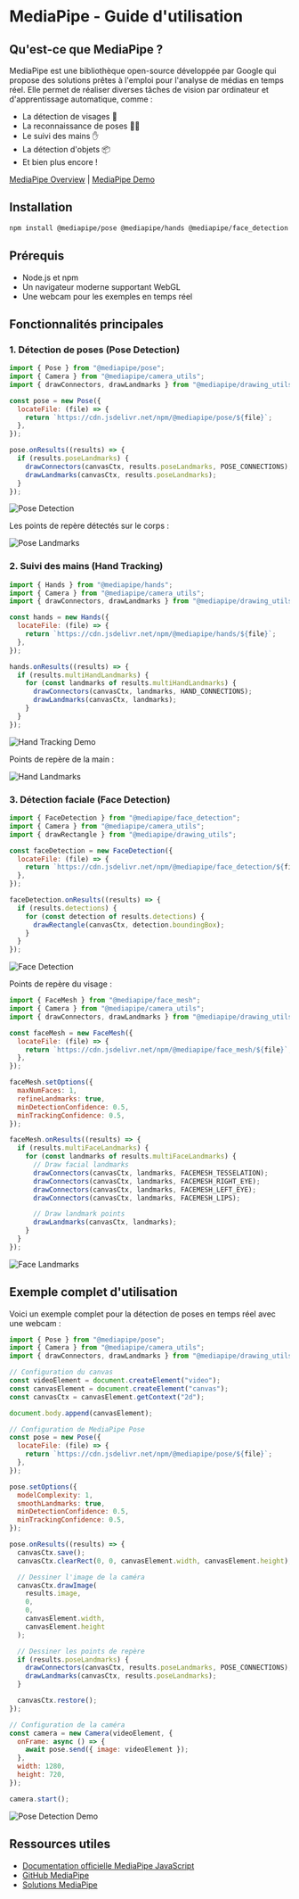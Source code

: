 # MediaPipe - Guide d'utilisation

## Qu'est-ce que MediaPipe ?

MediaPipe est une bibliothèque open-source développée par Google qui propose des solutions prêtes à l'emploi pour l'analyse de médias en temps réel. Elle permet de réaliser diverses tâches de vision par ordinateur et d'apprentissage automatique, comme :

- La détection de visages 👤
- La reconnaissance de poses 🏃‍♂️
- Le suivi des mains ✋
- La détection d'objets 📦
- Et bien plus encore !

[MediaPipe Overview](https://developers.google.com/mediapipe/solutions/guide) | [MediaPipe Demo](https://mediapipe-studio.webapps.google.com/home)

## Installation

```bash
npm install @mediapipe/pose @mediapipe/hands @mediapipe/face_detection @mediapipe/camera_utils @mediapipe/drawing_utils
```

## Prérequis

- Node.js et npm
- Un navigateur moderne supportant WebGL
- Une webcam pour les exemples en temps réel

## Fonctionnalités principales

### 1. Détection de poses (Pose Detection)

```javascript
import { Pose } from "@mediapipe/pose";
import { Camera } from "@mediapipe/camera_utils";
import { drawConnectors, drawLandmarks } from "@mediapipe/drawing_utils";

const pose = new Pose({
  locateFile: (file) => {
    return `https://cdn.jsdelivr.net/npm/@mediapipe/pose/${file}`;
  },
});

pose.onResults((results) => {
  if (results.poseLandmarks) {
    drawConnectors(canvasCtx, results.poseLandmarks, POSE_CONNECTIONS);
    drawLandmarks(canvasCtx, results.poseLandmarks);
  }
});
```

![Pose Detection](https://www.gstatic.com/alkali/ac43bed27c8ef9c4ce0e7a23838fa0b8c60fe2d8.png)

Les points de repère détectés sur le corps :

![Pose Landmarks](https://developers.google.com/static/mediapipe/images/solutions/pose_landmarks_index.png)

### 2. Suivi des mains (Hand Tracking)

```javascript
import { Hands } from "@mediapipe/hands";
import { Camera } from "@mediapipe/camera_utils";
import { drawConnectors, drawLandmarks } from "@mediapipe/drawing_utils";

const hands = new Hands({
  locateFile: (file) => {
    return `https://cdn.jsdelivr.net/npm/@mediapipe/hands/${file}`;
  },
});

hands.onResults((results) => {
  if (results.multiHandLandmarks) {
    for (const landmarks of results.multiHandLandmarks) {
      drawConnectors(canvasCtx, landmarks, HAND_CONNECTIONS);
      drawLandmarks(canvasCtx, landmarks);
    }
  }
});
```

![Hand Tracking Demo](https://blogger.googleusercontent.com/img/b/R29vZ2xl/AVvXsEhEIQ89N0jOV70_XzEXzr4gOa4ApMta6JmeIpx3yFfcsNYq_FJL9NzG6g3MDvxblY-uTs6-huVkuhMi0CCgWeCKAYf2Nulvo2j2d4dbAEvwXMFB4al2QeEP_pTjPH5LH1DvAb88vU_2Cjo/s1600/hand_trimmed.gif)

Points de repère de la main :

![Hand Landmarks](https://www.gstatic.com/alkali/09930285836a2b9a743f45da5d8e217fd4ead17e.png)

### 3. Détection faciale (Face Detection)

```javascript
import { FaceDetection } from "@mediapipe/face_detection";
import { Camera } from "@mediapipe/camera_utils";
import { drawRectangle } from "@mediapipe/drawing_utils";

const faceDetection = new FaceDetection({
  locateFile: (file) => {
    return `https://cdn.jsdelivr.net/npm/@mediapipe/face_detection/${file}`;
  },
});

faceDetection.onResults((results) => {
  if (results.detections) {
    for (const detection of results.detections) {
      drawRectangle(canvasCtx, detection.boundingBox);
    }
  }
});
```

![Face Detection](https://mediapipe.dev/images/mobile/face_detection_android_gpu.gif)

Points de repère du visage :

```javascript
import { FaceMesh } from "@mediapipe/face_mesh";
import { Camera } from "@mediapipe/camera_utils";
import { drawConnectors, drawLandmarks } from "@mediapipe/drawing_utils";

const faceMesh = new FaceMesh({
  locateFile: (file) => {
    return `https://cdn.jsdelivr.net/npm/@mediapipe/face_mesh/${file}`;
  },
});

faceMesh.setOptions({
  maxNumFaces: 1,
  refineLandmarks: true,
  minDetectionConfidence: 0.5,
  minTrackingConfidence: 0.5,
});

faceMesh.onResults((results) => {
  if (results.multiFaceLandmarks) {
    for (const landmarks of results.multiFaceLandmarks) {
      // Draw facial landmarks
      drawConnectors(canvasCtx, landmarks, FACEMESH_TESSELATION);
      drawConnectors(canvasCtx, landmarks, FACEMESH_RIGHT_EYE);
      drawConnectors(canvasCtx, landmarks, FACEMESH_LEFT_EYE);
      drawConnectors(canvasCtx, landmarks, FACEMESH_LIPS);

      // Draw landmark points
      drawLandmarks(canvasCtx, landmarks);
    }
  }
});
```

![Face Landmarks](https://blogger.googleusercontent.com/img/b/R29vZ2xl/AVvXsEg8IS3Y67UlqXW6HP5VsLUQu4EltnDnBnhxOYfFyTqOE8Fn9rBxbl85-YFL_t9RncOjJ5gY3fjIYzadaOQqnjhgpIDcOKP3t7-ZDRCpkHgNvxq0-rXSM-NRanuLY2nXm3ZRpk5upOThVdg/s1600/facemesh_final_3.gif)

## Exemple complet d'utilisation

Voici un exemple complet pour la détection de poses en temps réel avec une webcam :

```javascript
import { Pose } from "@mediapipe/pose";
import { Camera } from "@mediapipe/camera_utils";
import { drawConnectors, drawLandmarks } from "@mediapipe/drawing_utils";

// Configuration du canvas
const videoElement = document.createElement("video");
const canvasElement = document.createElement("canvas");
const canvasCtx = canvasElement.getContext("2d");

document.body.append(canvasElement);

// Configuration de MediaPipe Pose
const pose = new Pose({
  locateFile: (file) => {
    return `https://cdn.jsdelivr.net/npm/@mediapipe/pose/${file}`;
  },
});

pose.setOptions({
  modelComplexity: 1,
  smoothLandmarks: true,
  minDetectionConfidence: 0.5,
  minTrackingConfidence: 0.5,
});

pose.onResults((results) => {
  canvasCtx.save();
  canvasCtx.clearRect(0, 0, canvasElement.width, canvasElement.height);

  // Dessiner l'image de la caméra
  canvasCtx.drawImage(
    results.image,
    0,
    0,
    canvasElement.width,
    canvasElement.height
  );

  // Dessiner les points de repère
  if (results.poseLandmarks) {
    drawConnectors(canvasCtx, results.poseLandmarks, POSE_CONNECTIONS);
    drawLandmarks(canvasCtx, results.poseLandmarks);
  }

  canvasCtx.restore();
});

// Configuration de la caméra
const camera = new Camera(videoElement, {
  onFrame: async () => {
    await pose.send({ image: videoElement });
  },
  width: 1280,
  height: 720,
});

camera.start();
```

![Pose Detection Demo](https://camo.githubusercontent.com/3dff806ecef4d95401f42523883d1bdc0601df7723a44639ef2af5a7b43c8c42/68747470733a2f2f6d65646961706970652e6465762f696d616765732f6d6f62696c652f706f73655f747261636b696e675f6578616d706c652e676966)

## Ressources utiles

- [Documentation officielle MediaPipe JavaScript](https://developers.google.com/mediapipe/solutions/vision/pose_landmarker/web_js)
- [GitHub MediaPipe](https://github.com/google/mediapipe)
- [Solutions MediaPipe](https://developers.google.com/mediapipe/solutions)
